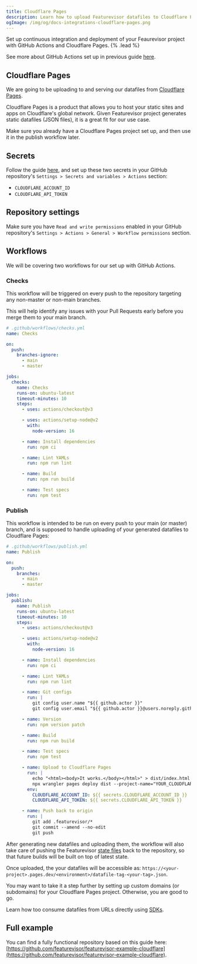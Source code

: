 ```yaml
---
title: Cloudflare Pages
description: Learn how to upload Featurevisor datafiles to Cloudflare Pages
ogImage: /img/og/docs-integrations-cloudflare-pages.png
---
```


Set up continuous integration and deployment of your Feaurevisor project with GitHub Actions and Cloudflare Pages. {% .lead %}

See more about GitHub Actions set up in previous guide [here](/docs/integrations/github-actions).

## Cloudflare Pages

We are going to be uploading to and serving our datafiles from [Cloudflare Pages](https://pages.cloudflare.com/).

Cloudflare Pages is a product that allows you to host your static sites and apps on Cloudflare's global network. Given Featurevisor project generates static datafiles (JSON files), it is a great fit for our use case.

Make sure you already have a Cloudflare Pages project set up, and then use it in the publish workflow later.

## Secrets

Follow the guide [here](https://developers.cloudflare.com/pages/how-to/use-direct-upload-with-continuous-integration/), and set up these two secrets in your GitHub repository's `Settings > Secrets and variables > Actions` section:

- `CLOUDFLARE_ACCOUNT_ID`
- `CLOUDFLARE_API_TOKEN`

## Repository settings

Make sure you have `Read and write permissions` enabled in your GitHub repository's `Settings > Actions > General > Workflow permissions` section.

## Workflows

We will be covering two workflows for our set up with GitHub Actions.

### Checks

This workflow will be triggered on every push to the repository targeting any non-master or non-main branches.

This will help identify any issues with your Pull Requests early before you merge them to your main branch.

```yml
# .github/workflows/checks.yml
name: Checks

on:
  push:
    branches-ignore:
      - main
      - master

jobs:
  checks:
    name: Checks
    runs-on: ubuntu-latest
    timeout-minutes: 10
    steps:
      - uses: actions/checkout@v3

      - uses: actions/setup-node@v2
        with:
          node-version: 16

      - name: Install dependencies
        run: npm ci

      - name: Lint YAMLs
        run: npm run lint

      - name: Build
        run: npm run build

      - name: Test specs
        run: npm test
```

### Publish

This workflow is intended to be run on every push to your main (or master) branch, and is supposed to handle uploading of your generated datafiles to Cloudflare Pages:

```yml
# .github/workflows/publish.yml
name: Publish

on:
  push:
    branches:
      - main
      - master

jobs:
  publish:
    name: Publish
    runs-on: ubuntu-latest
    timeout-minutes: 10
    steps:
      - uses: actions/checkout@v3

      - uses: actions/setup-node@v2
        with:
          node-version: 16

      - name: Install dependencies
        run: npm ci

      - name: Lint YAMLs
        run: npm run lint

      - name: Git configs
        run: |
          git config user.name "${{ github.actor }}"
          git config user.email "${{ github.actor }}@users.noreply.github.com"

      - name: Version
        run: npm version patch

      - name: Build
        run: npm run build

      - name: Test specs
        run: npm test

      - name: Upload to Cloudflare Pages
        run: |
          echo "<html><body>It works.</body></html>" > dist/index.html
          npx wrangler pages deploy dist --project-name="YOUR_CLOUDFLARE_PAGES_PROJECT_NAME"
        env:
          CLOUDFLARE_ACCOUNT_ID: ${{ secrets.CLOUDFLARE_ACCOUNT_ID }}
          CLOUDFLARE_API_TOKEN: ${{ secrets.CLOUDFLARE_API_TOKEN }}

      - name: Push back to origin
        run: |
          git add .featurevisor/*
          git commit --amend --no-edit
          git push
```

After generating new datafiles and uploading them, the workflow will also take care of pushing the Featurevisor [state files](/docs/state-files) back to the repository, so that future builds will be built on top of latest state.

Once uploaded, the your datafiles will be accessible as: `https://<your-project>.pages.dev/<environment>/datafile-tag-<your-tag>.json`.

You may want to take it a step further by setting up custom domains (or subdomains) for your Cloudflare Pages project. Otherwise, you are good to go.

Learn how too consume datafiles from URLs directly using [SDKs](/docs/sdks).

## Full example

You can find a fully functional repository based on this guide here: [https://github.com/featurevisor/featurevisor-example-cloudflare](https://github.com/featurevisor/featurevisor-example-cloudflare).
